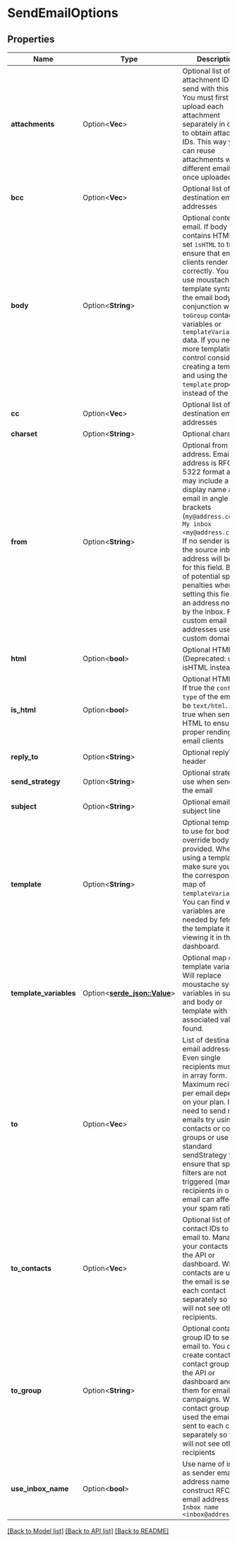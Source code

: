 # SendEmailOptions

## Properties

Name | Type | Description | Notes
------------ | ------------- | ------------- | -------------
**attachments** | Option<**Vec<String>**> | Optional list of attachment IDs to send with this email. You must first upload each attachment separately in order to obtain attachment IDs. This way you can reuse attachments with different emails once uploaded. | [optional]
**bcc** | Option<**Vec<String>**> | Optional list of bcc destination email addresses | [optional]
**body** | Option<**String**> | Optional contents of email. If body contains HTML then set `isHTML` to true to ensure that email clients render it correctly. You can use moustache template syntax in the email body in conjunction with `toGroup` contact variables or `templateVariables` data. If you need more templating control consider creating a template and using the `template` property instead of the body. | [optional]
**cc** | Option<**Vec<String>**> | Optional list of cc destination email addresses | [optional]
**charset** | Option<**String**> | Optional charset | [optional]
**from** | Option<**String**> | Optional from address. Email address is RFC 5322 format and may include a display name and email in angle brackets (`my@address.com` or `My inbox <my@address.com>`). If no sender is set the source inbox address will be used for this field. Beware of potential spam penalties when setting this field to an address not used by the inbox. For custom email addresses use a custom domain. | [optional]
**html** | Option<**bool**> | Optional HTML flag (Deprecated: use isHTML instead) | [optional]
**is_html** | Option<**bool**> | Optional HTML flag. If true the `content-type` of the email will be `text/html`. Set to true when sending HTML to ensure proper rending on email clients | [optional]
**reply_to** | Option<**String**> | Optional replyTo header | [optional]
**send_strategy** | Option<**String**> | Optional strategy to use when sending the email | [optional]
**subject** | Option<**String**> | Optional email subject line | [optional]
**template** | Option<**String**> | Optional template ID to use for body. Will override body if provided. When using a template make sure you pass the corresponding map of `templateVariables`. You can find which variables are needed by fetching the template itself or viewing it in the dashboard. | [optional]
**template_variables** | Option<[**serde_json::Value**]()> | Optional map of template variables. Will replace moustache syntax variables in subject and body or template with the associated values if found. | [optional]
**to** | Option<**Vec<String>**> | List of destination email addresses. Even single recipients must be in array form. Maximum recipients per email depends on your plan. If you need to send many emails try using contacts or contact groups or use a non standard sendStrategy to ensure that spam filters are not triggered (many recipients in one email can affect your spam rating). | [optional]
**to_contacts** | Option<**Vec<String>**> | Optional list of contact IDs to send email to. Manage your contacts via the API or dashboard. When contacts are used the email is sent to each contact separately so they will not see other recipients. | [optional]
**to_group** | Option<**String**> | Optional contact group ID to send email to. You can create contacts and contact groups in the API or dashboard and use them for email campaigns. When contact groups are used the email is sent to each contact separately so they will not see other recipients | [optional]
**use_inbox_name** | Option<**bool**> | Use name of inbox as sender email address name. Will construct RFC 5322 email address with `Inbox name <inbox@address.com>` | [optional]

[[Back to Model list]](../README#documentation-for-models) [[Back to API list]](../README#documentation-for-api-endpoints) [[Back to README]](../README)


